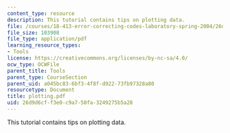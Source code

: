 ```yaml
---
content_type: resource
description: This tutorial contains tips on plotting data.
file: /courses/18-413-error-correcting-codes-laboratory-spring-2004/26d9d6cff3e0c9a750fa3249275b5a28_plotting.pdf
file_size: 103908
file_type: application/pdf
learning_resource_types:
- Tools
license: https://creativecommons.org/licenses/by-nc-sa/4.0/
ocw_type: OCWFile
parent_title: Tools
parent_type: CourseSection
parent_uid: a045bc83-6bf3-4f8f-d922-73fb97328a80
resourcetype: Document
title: plotting.pdf
uid: 26d9d6cf-f3e0-c9a7-50fa-3249275b5a28
---
```

This tutorial contains tips on plotting data.